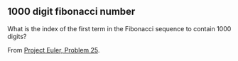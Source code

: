 ## 1000 digit fibonacci number

What is the index of the first term in the Fibonacci sequence to contain 1000 digits?

From [Project Euler, Problem 25](https://projecteuler.net/problem=25).
